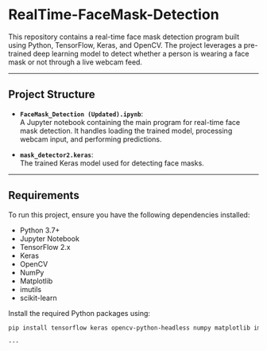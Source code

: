 # RealTime-FaceMask-Detection
This repository contains a real-time face mask detection program built using Python, TensorFlow, Keras, and OpenCV. 
The project leverages a pre-trained deep learning model to detect whether a person is wearing a face mask or not through a live webcam feed.

-------

## **Project Structure**

- **`FaceMask_Detection (Updated).ipynb`**:  
  A Jupyter notebook containing the main program for real-time face mask detection. It handles loading the trained model, processing webcam input, and performing predictions.
  
- **`mask_detector2.keras`**:  
  The trained Keras model used for detecting face masks.

---

## **Requirements**

To run this project, ensure you have the following dependencies installed:

- Python 3.7+
- Jupyter Notebook
- TensorFlow 2.x
- Keras
- OpenCV
- NumPy
- Matplotlib
- imutils
- scikit-learn

Install the required Python packages using:

```bash
pip install tensorflow keras opencv-python-headless numpy matplotlib imutils scikit-learn

---

